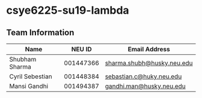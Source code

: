 # csye6225-su19-lambda

## Team Information

| Name | NEU ID | Email Address |
| --- | --- | --- |
| Shubham Sharma| 001447366 | sharma.shubh@husky.neu.edu|
| Cyril Sebestian | 001448384 | sebastian.c@huky.neu.edu |
| Mansi Gandhi | 001494387 | gandhi.man@husky.neu.edu |
